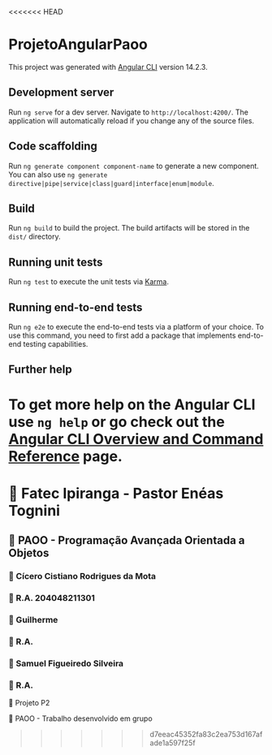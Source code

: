<<<<<<< HEAD
# ProjetoAngularPaoo

This project was generated with [Angular CLI](https://github.com/angular/angular-cli) version 14.2.3.

## Development server

Run `ng serve` for a dev server. Navigate to `http://localhost:4200/`. The application will automatically reload if you change any of the source files.

## Code scaffolding

Run `ng generate component component-name` to generate a new component. You can also use `ng generate directive|pipe|service|class|guard|interface|enum|module`.

## Build

Run `ng build` to build the project. The build artifacts will be stored in the `dist/` directory.

## Running unit tests

Run `ng test` to execute the unit tests via [Karma](https://karma-runner.github.io).

## Running end-to-end tests

Run `ng e2e` to execute the end-to-end tests via a platform of your choice. To use this command, you need to first add a package that implements end-to-end testing capabilities.

## Further help

To get more help on the Angular CLI use `ng help` or go check out the [Angular CLI Overview and Command Reference](https://angular.io/cli) page.
=======
# :school: Fatec Ipiranga - Pastor Enéas Tognini 
##  :pencil: PAOO - Programação Avançada Orientada a Objetos 

### :cop: Cícero Cistiano Rodrigues da Mota
### :checkered_flag: R.A. 204048211301

### :cop: Guilherme
### :checkered_flag: R.A. 

### :cop: Samuel Figueiredo Silveira
### :checkered_flag: R.A. 

:green_book: Projeto P2

:pencil: PAOO - Trabalho desenvolvido em grupo 
>>>>>>> d7eeac45352fa83c2ea753d167afade1a597f25f
